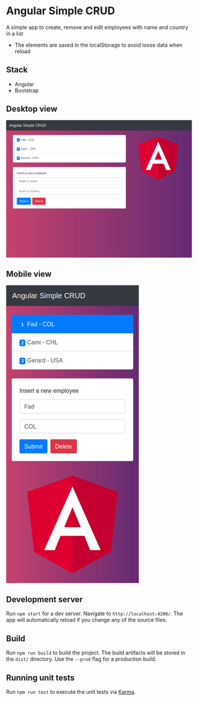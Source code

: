 # Angular Simple CRUD

A simple app to create, remove and edit employees with name and country in a list

- The elements are saved in the localStorage to avoid loose data when reload

## Stack

- Angular
- Bootstrap

## Desktop view

![Desktop_Screenshot](./desktop_screenshot.png)

## Mobile view

![Mobile_Screenshot](./mobile_screenshot.png)

## Development server

Run `npm start` for a dev server. Navigate to `http://localhost:4200/`. The app will automatically reload if you change any of the source files.

## Build

Run `npm run build` to build the project. The build artifacts will be stored in the `dist/` directory. Use the `--prod` flag for a production build.

## Running unit tests

Run `npm run test` to execute the unit tests via [Karma](https://karma-runner.github.io).
